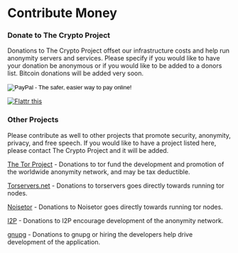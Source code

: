 <h1>Contribute Money</h1>
<h3>Donate to The Crypto Project</h3>
<p>Donations to The Crypto Project offset our infrastructure costs and help run anonymity servers and services. Please specify if you would like to have your donation be anonymous or if you would like to be added to a donors list. Bitcoin donations will be added very soon.</p>
<div class="grid_3">
	<form action="https://www.paypal.com/cgi-bin/webscr" method="post">
		<input type="hidden" name="cmd" value="_s-xclick">
		<input type="hidden" name="hosted_button_id" value="ZCUPQKJ8W7QKL">
		<input type="image" src="https://www.paypalobjects.com/en_US/i/btn/btn_donateCC_LG.gif" border="0" name="submit" alt="PayPal - The safer, easier way to pay online!">
		<img alt="" border="0" src="https://www.paypalobjects.com/en_US/i/scr/pixel.gif" width="1" height="1">
	</form>
</div>
<div class="grid_3">
	<a href="http://flattr.com/thing/344797/The-Crypto-Project" target="_blank">
	<img src="http://api.flattr.com/button/flattr-badge-large.png" alt="Flattr this" title="Flattr this" border="0" /></a>
</div>
<div class="clear_20"></div>
<h3>Other Projects</h3>
<p>Please contribute as well to other projects that promote security, anonymity, privacy, and free speech.  If you would like to have a project listed here, please contact The Crypto Project and it will be added.</p>
<p><a href="https://www.torproject.org/donate/donate.html.en">The Tor Project</a> - Donations to tor fund the development and promotion of the worldwide anonymity network, and may be tax deductible.</p>
<p><a href="https://www.torservers.net/donate.html">Torservers.net</a> - Donations to torservers goes directly towards running tor nodes.</p>
<p><a href="http://tor.noisebridge.net/">Noisetor</a> - Donations to Noisetor goes directly towards running tor nodes.</p>
<p><a href="http://www.i2p2.de/donate.html">I2P</a> - Donations to I2P encourage development of the anonymity network.</p>
<p><a href="http://g10code.com/gnupg-donation.html">gnupg</a> - Donations to gnupg or hiring the developers help drive development of the application.</p>



